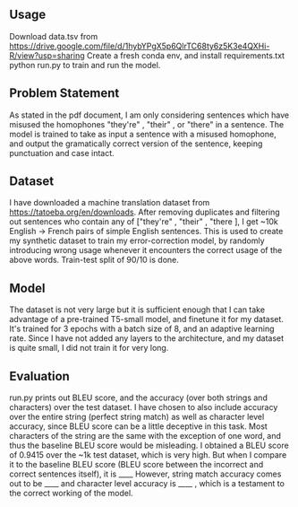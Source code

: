 ## Usage

Download data.tsv from https://drive.google.com/file/d/1hybYPgX5p6QlrTC68ty6z5K3e4QXHi-R/view?usp=sharing 
Create a fresh conda env, and install requirements.txt 
python run.py to train and run the model.

## Problem Statement

As stated in the pdf document, I am only considering sentences which have misused the homophones "they're" , "their" , or "there" in a sentence.
The model is trained to take as input a sentence with a misused homophone, and output the gramatically correct version of the sentence, keeping punctuation and case intact.

## Dataset

I have downloaded a machine translation dataset from https://tatoeba.org/en/downloads. After removing duplicates and filtering out sentences who contain any of ["they're" , "their" , "there ], I get ~10k English -> French pairs of simple English sentences. 
This is used to create my synthetic dataset to train my error-correction model, by randomly introducing wrong usage whenever it encounters the correct usage of the above words.
Train-test split of 90/10 is done.

## Model

The dataset is not very large but it is sufficient enough that I can take advantage of a pre-trained T5-small model, and finetune it for my dataset. 
It's trained for 3 epochs with a batch size of 8, and an adaptive learning rate.
Since I have not added any layers to the architecture, and my dataset is quite small, I did not train it for very long.

## Evaluation

run.py prints out BLEU score, and the accuracy (over both strings and characters) over the test dataset.
I have chosen to also include accuracy over the entire string (perfect string match) as well as character level accuracy, since BLEU score can be a little deceptive in this task. Most characters of the string are the same with the exception of one word, and thus the baseline BLEU score would be misleading. 
I obtained a BLEU score of 0.9415 over the ~1k test dataset, which is very high. But when I compare it to the baseline BLEU score (BLEU score between the incorrect and correct sentences itself), it is ____
However, string match accuracy comes out to be ____ and character level accuracy is ____ , which is a testament to the correct working of the model.
